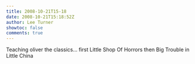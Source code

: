```yaml
---
title: 2008-10-21T15-18
date: 2008-10-21T15:18:52Z
author: Lee Turner
showtoc: false
comments: true
---
```


Teaching oliver the classics... first Little Shop Of Horrors then Big Trouble in Little China

